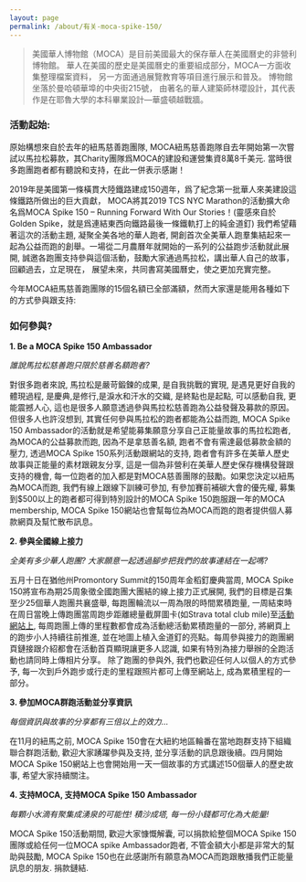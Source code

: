 ```yaml
---
layout: page
permalink: /about/有关-moca-spike-150/
---
```


> 美國華人博物館（MOCA）是目前美國最大的保存華人在美國曆史的非營利博物館。 華人在美國的歷史是美國曆史的重要組成部分，MOCA一方面收集整理檔案資料， 另一方面通過展覽教育等項目進行展示和普及。 博物館坐落於曼哈頓華埠的中央街215號， 由著名的華人建築師林瓔設計，其代表作是在耶魯大學的本科畢業設計—華盛頓越戰牆。


### 活動起始:

原始構想來自於去年的紐馬慈善跑團隊, MOCA紐馬慈善跑隊自去年開始第一次嘗試以馬拉松募款，其Charity團隊爲MOCA的建設和運營集資8萬8千美元. 當時很多跑團跑者都有聽說和支持，在此一併表示感謝！

2019年是美國第一條橫貫大陸鐵路建成150週年，爲了紀念第一批華人來美建設這條鐵路所做出的巨大貢獻， MOCA將其2019 TCS NYC Marathon的活動擴大命名爲MOCA Spike 150 – Running Forward With Our Stories！(靈感來自於Golden Spike，就是爲連結東西向鐵路最後一條鐵軌打上的純金道釘) 我們希望藉著這次的活動主題, 凝聚全美各地的華人跑者, 開創首次全美華人跑羣集結起來一起為公益而跑的創舉。一場從二月農曆年就開始的一系列的公益跑步活動就此展開, 誠邀各跑團支持參與這個活動，鼓勵大家通過馬拉松，講出華人自己的故事，回顧過去，立足現在， 展望未來，共同書寫美國曆史，使之更加充實完整。

今年MOCA紐馬慈善跑團隊的15個名額已全部滿額，然而大家還是能用各種如下的方式參與跟支持:

### 如何參與?

**1. Be a MOCA Spike 150 Ambassador**

*誰說馬拉松慈善跑只限於慈善名額跑者?*

對很多跑者來說, 馬拉松是嚴苛鍛鍊的成果, 是自我挑戰的實現, 是遇見更好自我的體現過程, 是慶典,是修行,是淚水和汗水的交織, 是終點也是起點, 可以感動自我, 更能震撼人心, 這也是很多人願意透過參與馬拉松慈善跑為公益發聲及募款的原因。但很多人也許沒想到, 其實任何參與馬拉松的跑者都能為公益而跑, MOCA Spike 150 Ambassador的活動就是希望能募集願意分享自己正能量故事的馬拉松跑者, 為MOCA的公益募款而跑, 因為不是拿慈善名額, 跑者不會有需達最低募款金額的壓力, 透過MOCA Spike 150系列活動跟網站的支持, 跑者會有許多在美華人歷史故事與正能量的素材跟親友分享, 這是一個為非營利在美華人歷史保存機構發聲跟支持的機會, 每一位跑者的加入都是對MOCA慈善團隊的鼓勵。如果您決定以紐馬為MOCA而跑, 我們有線上跟線下訓練可參加, 有參加賽前補碳大會的優先權, 募集到$500以上的跑者都可得到特別設計的MOCA Spike 150跑服跟一年的MOCA membership, MOCA Spike 150網站也會幫每位為MOCA而跑的跑者提供個人募款網頁及幫忙散布訊息。 

**2. 參與全國線上接力**

*全美有多少華人跑團? 大家願意一起透過腳步把我們的故事連結在一起嗎?*

五月十日在猶他州Promontory Summit的150周年金稻釘慶典當周, MOCA Spike 150將宣布為期25周象徵全國跑團大團結的線上接力正式展開, 我們的目標是召集至少25個華人跑團共襄盛舉, 每跑團輪流以一周為限的時間累積跑量, 一周結束時在周日當晚上傳跑團當周跑步距離總量截屏圖卡(如Strava total club mile)至[活動網站上](https://www.mocaspike150.org/), 每周跑團上傳的里程數都會成為活動總活動累積跑量的一部分, 將網頁上的跑步小人持續往前推進, 並在地圖上植入金道釘的亮點。每周參與接力的跑團網頁鏈接跟介紹都會在活動首頁顯現讓更多人認識, 如果有特別為接力舉辦的全跑活動也請同時上傳相片分享。 除了跑團的參與外, 我們也歡迎任何人以個人的方式參予, 每一次到戶外跑步或行走的里程跟照片都可上傳至網站上, 成為累積里程的一部分。

**3. 參加MOCA群跑活動並分享資訊**

*每個資訊與故事的分享都有三倍以上的效力...*

在11月的紐馬之前, MOCA Spike 150會在大紐約地區輪番在當地跑群支持下組織聯合群跑活動, 歡迎大家踴躍參與及支持, 並分享活動的訊息跟後續。四月開始MOCA Spike 150網站上也會開始用一天一個故事的方式講述150個華人的歷史故事, 希望大家持續關注。

**4. 支持MOCA, 支持MOCA Spike 150 Ambassador**

*每顆小水滴有聚集成湧泉的可能性! 積沙成塔, 每一份小錢都可化為大能量!*

MOCA Spike 150活動期間, 歡迎大家慷慨解囊, 可以捐款給整個MOCA Spike 150團隊或給任何一位MOCA spike Ambassador跑者, 不管金額大小都是非常大的幫助與鼓勵, MOCA Spike 150也在此感謝所有願意為MOCA而跑跟散播我們正能量訊息的朋友. 捐款鏈結.


